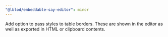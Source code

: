 ```yaml
---
"@lblod/embeddable-say-editor": minor
---
```


Add option to pass styles to table borders. These are shown in the editor as well as exported in HTML or clipboard contents.
